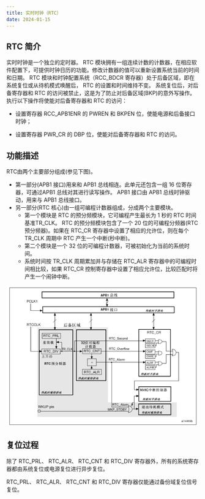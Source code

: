 ```yaml
---
title: 实时时钟（RTC）
date: 2024-01-15
---
```


## RTC 简介

实时时钟是一个独立的定时器。 RTC 模块拥有一组连续计数的计数器，在相应软件配置下，可提供时钟日历的功能。修改计数器的值可以重新设置系统当前的时间和日期。
RTC 模块和时钟配置系统（RCC_BDCR 寄存器）处于后备区域，即在系统复位或从待机模式唤醒后， RTC 的设置和时间维持不变。
系统复位后，对后备寄存器和 RTC 的访问被禁止，这是为了防止对后备区域(BKP)的意外写操作。执行以下操作将使能对后备寄存器和 RTC 的访问：

* 设置寄存器 RCC_APB1ENR 的 PWREN 和 BKPEN 位，使能电源和后备接口时钟；

* 设置寄存器 PWR_CR 的 DBP 位，使能对后备寄存器和 RTC 的访问。

## 功能描述

RTC由两个主要部分组成(参见下图)。

* 第一部分(APB1 接口)用来和 APB1 总线相连。此单元还包含一组 16 位寄存器，可通过APB1 总线对其进行读写操作。 APB1 接口由 APB1 总线时钟驱动，用来与 APB1 总线接口。
* 另一部分(RTC 核心)由一组可编程计数器组成，分成两个主要模块。
  * 第一个模块是 RTC 的预分频模块，它可编程产生最长为 1 秒的 RTC 时间基准TR_CLK。 RTC 的预分频模块包含了一个 20 位的可编程分频器(RTC 预分频器)。如果在 RTC_CR 寄存器中设置了相应的允许位，则在每个 TR_CLK 周期中 RTC 产生一个中断(秒中断)。
  * 第二个模块是一个 32 位的可编程计数器，可被初始化为当前的系统时间。
  * 系统时间按 TR_CLK 周期累加并与存储在 RTC_ALR 寄存器中的可编程时间相比较，如果 RTC_CR 控制寄存器中设置了相应允许位，比较匹配时将产生一个闹钟中断。

![rtc_simplified_block_diagram](./img/rtc_simplified_block_diagram.png "图 1. 简化的RTC框图")

## 复位过程

除了 RTC_PRL、 RTC_ALR、 RTC_CNT 和 RTC_DIV 寄存器外，所有的系统寄存器都由系统复位或电源复位进行异步复位。

RTC_PRL、 RTC_ALR、 RTC_CNT 和 RTC_DIV 寄存器仅能通过备份域复位信号复位。
